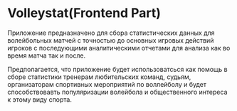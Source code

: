 # Volleystat(Frontend Part)

Приложение предназначено для сбора статистических данных для волейбольных матчей с точностью до основных игровых действий
 игроков с последующими аналитическими отчетами для анализа как во время матча так и после.
 
Предполагается, что приложение будет использоватсься как помощь в сборе статистики
 тренерам любительских команд, судьям, организаторам спортивных мероприятий по воллейболу 
 и будет способствовавть популяризации волейбола и общественного интереса к этому виду спорта.
